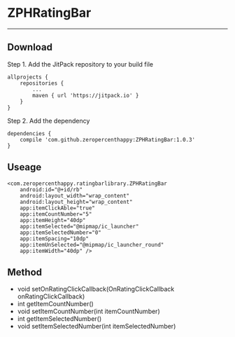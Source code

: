 # ZPHRatingBar

---

## Download

Step 1. Add the JitPack repository to your build file

```
allprojects {
    repositories {
        ...
        maven { url 'https://jitpack.io' }
    }
}
```

Step 2. Add the dependency

```
dependencies {
    compile 'com.github.zeropercenthappy:ZPHRatingBar:1.0.3'
}
```

## Useage

```
<com.zeropercenthappy.ratingbarlibrary.ZPHRatingBar
    android:id="@+id/rb"
    android:layout_width="wrap_content"
    android:layout_height="wrap_content"
    app:itemClickAble="true"
    app:itemCountNumber="5"
    app:itemHeight="40dp"
    app:itemSelected="@mipmap/ic_launcher"
    app:itemSelectedNumber="0"
    app:itemSpacing="10dp"
    app:itemUnSelected="@mipmap/ic_launcher_round"
    app:itemWidth="40dp" />
```

## Method

- void setOnRatingClickCallback(OnRatingClickCallback onRatingClickCallback)
- int getItemCountNumber()
- void setItemCountNumber(int itemCountNumber)
- int getItemSelectedNumber()
- void setItemSelectedNumber(int itemSelectedNumber)
